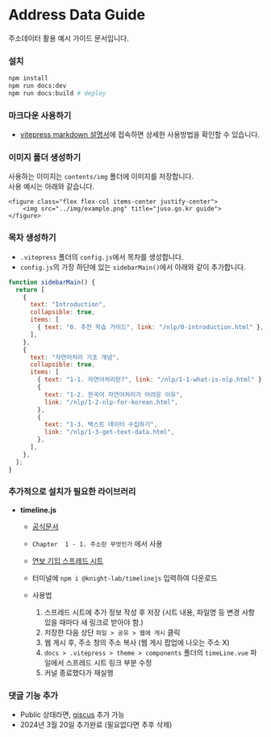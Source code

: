 # Address Data Guide

주소데이터 활용 예시 가이드 문서입니다.

### 설치

```bash
npm install
npm run docs:dev
npm run docs:build # deploy
```

### 마크다운 사용하기

- [vitepress markdown 설명서](https://vitepress.vuejs.org/guide/markdown)에 접속하면 상세한 사용방법을 확인할 수 있습니다.

### 이미지 폴더 생성하기

사용하는 이미지는 `contents/img` 폴더에 이미지를 저장합니다.  
사용 예시는 아래와 같습니다.

```
<figure class="flex flex-col items-center justify-center">
    <img src="../img/example.png" title="juso.go.kr guide">
</figure>
```

### 목차 생성하기

- `.vitepress` 폴더의 `config.js`에서 목차를 생성합니다.
- `config.js`의 가장 하단에 있는 `sidebarMain()`에서 아래와 같이 추가합니다.

```js
function sidebarMain() {
  return [
    {
      text: "Introduction",
      collapsible: true,
      items: [
        { text: "0. 추천 학습 가이드", link: "/nlp/0-introduction.html" },
      ],
    },
    {
      text: "자연어처리 기초 개념",
      collapsible: true,
      items: [
        { text: "1-1. 자연어처리란?", link: "/nlp/1-1-what-is-nlp.html" },
        {
          text: "1-2. 한국어 자연어처리가 어려운 이유",
          link: "/nlp/1-2-nlp-for-korean.html",
        },
        {
          text: "1-3. 텍스트 데이터 수집하기",
          link: "/nlp/1-3-get-text-data.html",
        },
      ],
    },
  ];
}
```

### 추가적으로 설치가 필요한 라이브러리

- **timeline.js**

  - [공식문서](https://timeline.knightlab.com/?_gl=1*ztgdcs*_ga*NDE2NjI4MzE0LjE3MDg2NzMzMDM.*_ga_8F4WPDMPL5*MTcwODY3MzMwMy4xLjEuMTcwODY3NDE3MS4wLjAuMA..)
  - `Chapter  1 - 1. 주소란 무엇인가` 에서 사용
  - [연보 기입 스프레드 시트](https://docs.google.com/spreadsheets/d/1uRR7MA8VW8TE8mveK2tjwcW3BCyp_NIB18MG9RxOYNw/edit?usp=sharing)
  - 터미널에 `npm i @knight-lab/timelinejs` 입력하여 다운로드

  - 사용법
    1. 스프레드 시트에 추가 정보 작성 후 저장 (시트 내용, 파일명 등 변경 사항 있을 때마다 새 링크로 받아야 함.)
    2. 저장한 다음 상단 `파일 > 공유 > 웹에 게시` 클릭
    3. 웹 게시 후, 주소 창의 주소 복사 (웹 게시 팝업에 나오는 주소 X)
    4. `docs > .vitepress > theme > components` 폴더의 `timeLine.vue` 파일에서 스프레드 시트 링크 부분 수정
    5. 커널 종료했다가 재실행

### 댓글 기능 추가

- Public 상태라면, [giscus](https://github.com/T-miracle/vitepress-plugin-comment-with-giscus?tab=readme-ov-file) 추가 가능
- 2024년 3월 20일 추가완료 (필요없다면 추후 삭제)
